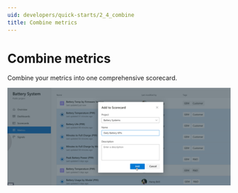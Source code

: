 ```yaml
---
uid: developers/quick-starts/2_4_combine
title: Combine metrics
---
```


# Combine metrics

Combine your metrics into one comprehensive scorecard.

![Combine metrics](combine-metrics.png)
